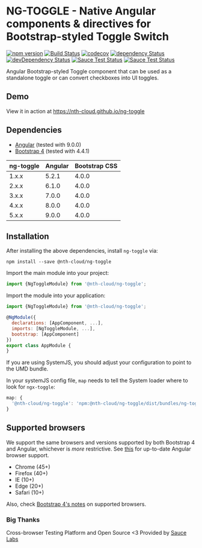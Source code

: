 # NG-TOGGLE - Native Angular components & directives for Bootstrap-styled Toggle Switch 

[![npm version](https://badge.fury.io/js/%40nth-cloud%2Fng-toggle.svg)](https://badge.fury.io/js/%40nth-cloud%2Fng-toggle)
[![Build Status](https://travis-ci.org/nth-cloud/ng-toggle.svg?branch=master)](https://travis-ci.org/nth-cloud/ng-toggle)
[![codecov](https://codecov.io/gh/nth-cloud/ng-toggle/branch/master/graph/badge.svg)](https://codecov.io/gh/nth-cloud/ng-toggle)
[![dependency Status](https://david-dm.org/nth-cloud/ng-toggle.svg?branch=master)](https://david-dm.org/nth-cloud/ng-toggle)
[![devDependency Status](https://david-dm.org/nth-cloud/ng-toggle/dev-status.svg?branch=master)](https://david-dm.org/nth-cloud/ng-toggle#info=devDependencies)
[![Sauce Test Status](https://saucelabs.com/buildstatus/trickeyone)](https://saucelabs.com/u/trickeyone)
[![Sauce Test Status](https://saucelabs.com/browser-matrix/trickeyone.svg)](https://saucelabs.com/u/trickeyone)

Angular Bootstrap-styled Toggle component that can be used as a standalone toggle or can convert checkboxes into UI toggles.

## Demo

View it in action at https://nth-cloud.github.io/ng-toggle

## Dependencies
* [Angular](https://angular.io) (tested with 9.0.0)
* [Bootstrap 4](https://www.getbootstrap.com) (tested with 4.4.1)

| ng-toggle | Angular | Bootstrap CSS |
| --------- | ------- | ------------- |
| 1.x.x     | 5.2.1   | 4.0.0         |
| 2.x.x     | 6.1.0   | 4.0.0         |
| 3.x.x     | 7.0.0   | 4.0.0         |
| 4.x.x     | 8.0.0   | 4.0.0         |
| 5.x.x     | 9.0.0   | 4.0.0         |

## Installation
After installing the above dependencies, install `ng-toggle` via:
```shell
npm install --save @nth-cloud/ng-toggle
```

Import the main module into your project:
```js
import {NgToggleModule} from '@nth-cloud/ng-toggle';
```

Import the module into your application:
```js
import {NgToggleModule} from '@nth-cloud/ng-toggle';

@NgModule({
  declarations: [AppComponent, ...],
  imports: [NgToggleModule, ...],
  bootstrap: [AppComponent]
})
export class AppModule {
}

```

If you are using SystemJS, you should adjust your configuration to point to the UMD bundle.

In your systemJS config file, `map` needs to tell the System loader where to look for `ngx-toggle`:
```js
map: {
  '@nth-cloud/ng-toggle': 'npm:@nth-cloud/ng-toggle/dist/bundles/ng-toggle.js',
}
```

## Supported browsers
We support the same browsers and versions supported by both Bootstrap 4 and Angular, whichever is _more_ restrictive.
See [this](https://github.com/angular/angular/blob/master/README.md) for up-to-date Angular browser support.

* Chrome (45+)
* Firefox (40+)
* IE (10+)
* Edge (20+)
* Safari (10+)

Also, check [Bootstrap 4's notes](https://getbootstrap.com/docs/4.0/getting-started/browsers-devices/#supported-browsers) on supported browsers.

### Big Thanks

Cross-browser Testing Platform and Open Source <3 Provided by [Sauce Labs](https://saucelabs.com)
